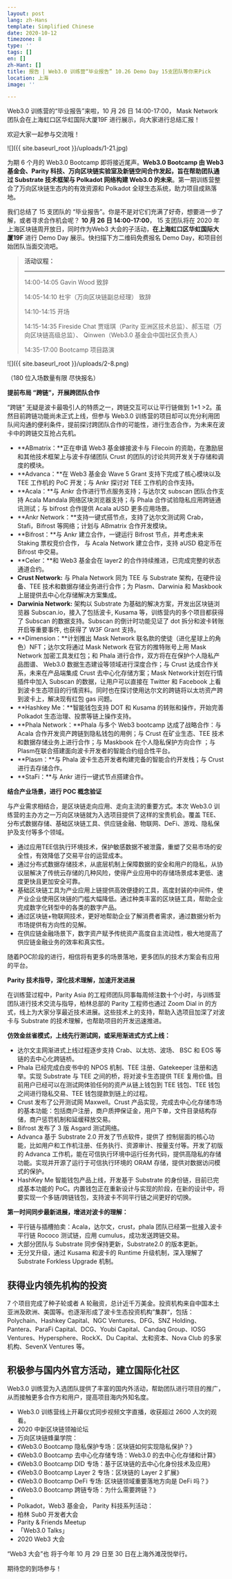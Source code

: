 ```yaml
---
layout: post
lang: zh-Hans
template: Simplified Chinese
date: 2020-10-12
timezone: 8
type: ''
tags: []
en: []
zh-Hant: []
title: 报告 | Web3.0 训练营“毕业报告” 10.26 Demo Day 15支团队等你来Pick
location: 上海
image: ''

---
```

Web3.0 训练营的“毕业报告”来啦，10 月 26 日 14:00-17:00， Mask Network 团队会在上海虹口区华虹国际大厦19F 进行展示，向大家进行总结汇报！

欢迎大家一起参与交流哦！

![]({{ site.baseurl_root }}/uploads/1-21.jpg)

为期 6 个月的 Web3.0 Bootcamp 即将接近尾声。**Web3.0 Bootcamp 由 Web3 基金会、Parity 科技、万向区块链实验室及新链空间合作发起，旨在帮助团队通过 Substrate 技术框架与 Polkadot 网络构建 Web3.0 的未来**。第一期训练营整合了万向区块链生态内的有效资源和 Polkadot 全球生态系统，助力项目成熟落地。

我们总结了 15 支团队的 “毕业报告”。你是不是对它们充满了好奇，想要进一步了解，或者寻求合作机会呢？ **10 月 26 日 14:00-17:00**， 15 支团队将在 2020 年上海区块链周开放日，同时作为Web3 大会的子活动，**在上海虹口区华虹国际大厦19F** 进行 Demo Day 展示。快扫描下方二维码免费报名 Demo Day，和项目创始团队当面交流吧。

> **活动议程：**
>
> ***
>
> 14:00-14:05 Gavin Wood 致辞
>
> 14:05-14:10 杜宇（万向区块链副总经理） 致辞
>
> 14:10-14:15 开场
>
> 14:15-14:35 Fireside Chat 贾瑶琪（Parity 亚洲区技术总监）、郝玉琨（万向区块链高级总监）、 Qinwen（Web3.0 基金会中国社区负责人）
>
> 14:35-17:00 Bootcamp 项目路演

![]({{ site.baseurl_root }}/uploads/2-8.png)

（180 位入场数量有限 尽快报名）

**提前布局 “跨链”，开展跨团队合作**

“跨链“ 无疑是波卡最吸引人的特质之一，跨链交互可以让平行链做到 1+1 >2。虽然目前跨链功能尚未正式上线，但参与 Web3.0 训练营的项目却可以充分利用团队间沟通的便利条件，提前探讨跨团队合作的可能性，进行生态合作，为未来在波卡中的跨链交互抢占先机。

* **ABmatrix：**正在申请 Web3 基金嫁接波卡与 Filecoin 的资助，在激励层和其他技术框架上与波卡存储团队 Crust 的团队的讨论共同开发关于存储和调度的模块。
* **Advanca：**在 Web3 基金会 Wave 5 Grant 支持下完成了核心模块以及 TEE 工作机的 PoC 开发；与 Ankr 探讨对 TEE 工作机的合作支持。
* **Acala：**与 Ankr 合作进行节点服务支持；与达尔文 subscan 团队合作支持 Acala Mandala 网络区块浏览器支持；与 Phala 合作试验隐私应用跨链通讯测试；与 bifrost 合作提供 Acala aUSD 更多应用场景。
* **Ankr Network：**支持一键式搭节点，支持了达尔文测试网 Crab，Stafi，Bifrost 等网络；计划与 ABmatrix 合作开发模块。
* **Bifrost：**与 Ankr 建立合作，一键运行 Bifrost 节点，并考虑未来 Staking 票权竞价合作， 与 Acala Network 建立合作，支持 aUSD 稳定币在 Bifrost 中交易。
* **Celer：**和 Web3 基金会在 layer2 的合作持续推进，已完成完整的状态通道合约。
* **Crust Network:** 与 Phala Network 同为 TEE 与 Substrate 架构，在硬件设备、TEE 技术和数据存储业务进行合作；为 Plasm、Darwinia 和 Maskbook 上层提供去中心化存储解决方案集成。
* **Darwinia Network:** 架构以 Substrate 为基础的解决方案，开发出区块链浏览器 Subscan.io，接入了包括波卡, Kusama 等，训练营内的多个项目都获得了 Subscan 的数据支持。Subscan 的倒计时功能见证了 dot 拆分和波卡转账开启等重要事件, 也获得了 W3F Grant 支持。
* **Dimension：**计划推出 Mask Network 联名款的使徒（进化星球上的角色）NFT；达尔文将通过 Mask Network 在官方的推特账号上用 Mask Network 加密工具发红包；和 Phala 进行合作，双方将在在保护个人隐私产品图谱、 Web3.0 数据生态建设等领域进行深度合作；与 Crust 达成合作关系，未来在产品端集成 Crust 去中心化存储方案；Mask Network计划在行情插件中加入 Subscan 的数据，让用户可以直接在 Twitter 和 Facebook 上看到波卡生态项目的行情资料。同时也在探讨使用达尔文的跨链将以太坊资产跨到波卡上，解决现有红包 gas 问题。
* **Hashkey Me：**智能钱包支持 DOT 和 Kusama 的转账和操作，开始完善 Polkadot 生态治理、投票等链上操作支持。
* **Phala Network：**Phala 与多个 Web3 bootcamp 达成了战略合作：与 Acala 合作开发资产跨链到隐私钱包的用例；与 Crust 在矿业生态、TEE 技术和数据存储业务上进行合作；与 Maskbook 在个人隐私保护方向合作 ；与 Plasm在联合搭建面向波卡开发者的智能合约组合性平台。
* **Plasm：**与 Phala 波卡生态开发者构建完备的智能合约开发栈；与 Crust 进行去存储合作。
* **StaFi：**与 Ankr 进行一键式节点搭建合作。

**结合产业场景，进行 POC 概念验证**

与产业需求相结合，是区块链走向应用、走向主流的重要方式。本次 Web3.0 训练营的主办方之一万向区块链就为入选项目提供了这样的宝贵机会。覆盖 TEE、分布式数据存储、基础区块链工具、供应链金融、物联网、DeFi、游戏、隐私保护及支付等多个领域。

* 通过应用TEE信执行环境技术，保护敏感数据不被泄露，重塑了交易市场的安全性，有效降低了交易平台的运营成本。
* 通过分布式数据存储技术，从底层机制上保障数据的安全和用户的隐私，从协议层解决了传统云存储的几种风险，使得产业应用中的存储场景成本更低、速度更快且更加安全可靠。
* 基础区块链工具为产业应用上链提供高效便捷的工具，高度封装的中间件，使产业企业使用区块链的门槛大幅降低。通过种类丰富的区块链工具，帮助企业完成数字化转型中的各类的数字产品。
* 通过区块链+物联网技术，更好地帮助企业了解消费者需求，通过数据分析为市场提供有方向性的见解。
* 在供应链金融场景下，数字资产赋予传统资产高度自主流动性，极大地提高了供应链金融业务的效率和真实性。

随着POC阶段的进行，相信将有更多的场景落地，更多团队的技术方案会有应用的平台。

**Parity 技术指导，深化技术理解，加速开发进展**

在训练营过程中，Parity Asia 的工程师团队同事每周倾注数十个小时，与训练营团队进行技术交流与指导，柏林总部的 Parity 工程师也通过 Zoom Dial in 的方式，线上为大家分享最近技术进展。这些技术上的支持，帮助入选项目加深了对波卡与 Substrate 的技术理解，也帮助项目的开发迅速推进。

**仿效金丝雀模式，上线先行测试网，或采用渐进式方式上线：**

* 达尔文主网渐进式上线过程逐步支持 Crab、以太坊、波场、 BSC 和 EOS 等链的去中心化跨链桥。
* Phala 已经完成白皮书中的 NPOS 机制、TEE 注册、Gatekeeper 注册和选举。实现 Substrate 与 TEE 之间的桥，将对波卡生态提供 TEE 复用价值。目前用户已经可以在测试网体验任何的资产从链上钱包到 TEE 钱包、TEE 钱包之间进行隐私交易、TEE 钱包提款到链上的过程。
* Crust 发布了公开测试网 Maxwell。Crust 产品实现，完成去中心化存储市场的基本功能：包括商户注册，商户质押保证金，用户下单，文件目录结构存储，商户惩罚机制和延缓释放交易。
* Bifrost 发布了 3 版 Asgard 测试网络。
* Advanca 基于 Substrate 2.0 开发了节点软件，提供了 控制层面的核心功能，比如用户和工作机注册、任务执行、资源审计、按量支付等。开发了初版的 Advanca 工作机，能在可信执行环境中运行任务代码，提供高隐私的存储功能。实现并开源了运行于可信执行环境的 ORAM 存储，提供对数据访问模式的保护。
* HashKey Me 智能钱包产品上线，开发基于 Substrate 的身份链，目前已完成基本功能的 PoC。内置钱包正在重新设计与实现的阶段，在新的设计中，将要实现一个多链/跨链钱包，支持波卡不同平行链之间更好的切换。

**第一时间同步最新进展，增进对波卡的理解：**

* 平行链与插槽拍卖：Acala，达尔文，crust，phala 团队已经第一批接入波卡平行链 Rococo 测试链，应用 cumulus，成功发送跨链交易。
* 大部分团队与 Substrate 同步保持更新，Substrate2.0 的版本更新。
* 无分叉升级，通过 Kusama 和波卡的 Runtime 升级机制，深入理解了 Substrate Forkless Upgrade 机制。

## **获得业内领先机构的投资**

7 个项目完成了种子轮或者 A 轮融资，总计近千万美金。投资机构来自中国本土亚洲及欧洲、美国等。也逐渐形成了波卡生态投资机构”集群“，包括：Polychain、Hashkey Capital、NGC Ventures、DFG、SNZ Holding、Pantera、ParaFi Capital、DCG、Youbi Capital、Candaq Group、IOSG Ventures、Hypersphere、RockX、Du Capital、太和资本、Nova Club 的多家机构、SevenX Ventures 等。

## **积极参与国内外官方活动，建立国际化社区**

Web3.0 训练营为入选团队提供了丰富的国内外活动，帮助团队进行项目的推广，从而接触更多合作方和用户，提高项目海内外知名度。

* Web3.0 训练营线上开幕仪式同步视频文字直播，收获超过 2600 人次的观看。
* 2020 中新区块链领袖论坛
* 万向区块链蜂巢学院：
* 《Web3.0 Bootcamp 隐私保护专场：区块链如何实现隐私保护？》
* 《Web3.0 Bootcamp 去中心化存储专场：Web3.0 的去中心化存储和计算》
* 《Web3.0 Bootcamp DID 专场：基于区块链的去中心化身份技术及应用》
* 《Web3.0 Bootcamp Layer 2 专场：区块链的 Layer 2 扩展》
* 《Web3.0 Bootcamp DeFi 专场: 区块链领域重要落地方向是 DeFi 吗？》
* 《Web3.0 Bootcamp 跨链专场：为什么需要跨链？》
* 
* Polkadot，Web3 基金会， Parity 科技系列活动：
* 柏林 Sub0 开发者大会
* Parity & Friends Meetup
* 「Web3.0 Talks」
* 2020 Web3 大会

“Web3 大会”也 将于今年 10 月 29 日至 30 日在上海外滩茂悦举行。

期待您的到场参与！